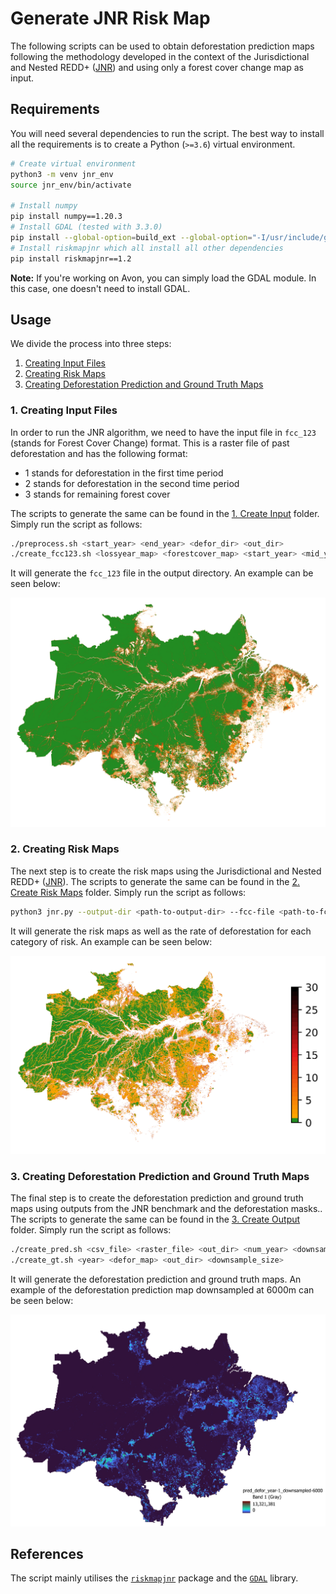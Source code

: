 # Generate JNR Risk Map

The following scripts can be used to obtain deforestation prediction maps following the methodology developed in the context of the Jurisdictional and Nested REDD+ ([JNR](https://verra.org/project/jurisdictional-and-nested-redd-framework/)) and using only a forest cover change map as input.

## Requirements

You will need several dependencies to run the script. The best way to install all the requirements is to create a Python (`>=3.6`) virtual environment.

```bash
# Create virtual environment
python3 -m venv jnr_env
source jnr_env/bin/activate

# Install numpy
pip install numpy==1.20.3
# Install GDAL (tested with 3.3.0)
pip install --global-option=build_ext --global-option="-I/usr/include/gdal" gdal==$(gdal-config --version)
# Install riskmapjnr which all install all other dependencies
pip install riskmapjnr==1.2
```

**Note:** If you're working on Avon, you can simply load the GDAL module. In this case, one doesn't need to install GDAL.

## Usage

We divide the process into three steps:
1. [Creating Input Files](#1-creating-input-files)
2. [Creating Risk Maps](#2-creating-risk-maps)
3. [Creating Deforestation Prediction and Ground Truth Maps](#3-creating-deforestation-prediction-and-ground-truth-maps)

### 1. Creating Input Files

In order to run the JNR algorithm, we need to have the input file in `fcc_123` (stands for Forest Cover Change) format. This is a raster file of past deforestation and has the following format:
- 1 stands for deforestation in the first time period
- 2 stands for deforestation in the second time period
- 3 stands for remaining forest cover

The scripts to generate the same can be found in the [1. Create Input](./1.%20Create%20Input/) folder. Simply run the script as follows:

```bash
./preprocess.sh <start_year> <end_year> <defor_dir> <out_dir>
./create_fcc123.sh <lossyear_map> <forestcover_map> <start_year> <mid_year> <end_year> <out_dir>
```

It will generate the `fcc_123` file in the output directory. An example can be seen below:

![image info](./assets/fcc123.png)

### 2. Creating Risk Maps

The next step is to create the risk maps using the Jurisdictional and Nested REDD+ ([JNR](https://verra.org/project/jurisdictional-and-nested-redd-framework/)). The scripts to generate the same can be found in the [2. Create Risk Maps](./2.%20Run%20JNR/) folder. Simply run the script as follows:

```bash
python3 jnr.py --output-dir <path-to-output-dir> --fcc-file <path-to-fcc-file>
```

It will generate the risk maps as well as the rate of deforestation for each category of risk. An example can be seen below:

![image info](./assets/riskmap.png)

### 3. Creating Deforestation Prediction and Ground Truth Maps

The final step is to create the deforestation prediction and ground truth maps using outputs from the JNR benchmark and the deforestation masks.. The scripts to generate the same can be found in the [3. Create Output](./3.%20Create%20Output/) folder. Simply run the script as follows:

```bash
./create_pred.sh <csv_file> <raster_file> <out_dir> <num_year> <downsample_size>
./create_gt.sh <year> <defor_map> <out_dir> <downsample_size>
```

It will generate the deforestation prediction and ground truth maps. An example of the deforestation prediction map downsampled at 6000m can be seen below:

![image info](./assets/pred.png)

## References

The script mainly utilises the [`riskmapjnr`](https://github.com/ghislainv/riskmapjnr) package and the [`GDAL`](https://gdal.org/) library.